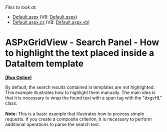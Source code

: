<!-- default file list -->
*Files to look at*:

* [Default.aspx](./CS/Default.aspx) (VB: [Default.aspx](./VB/Default.aspx))
* [Default.aspx.cs](./CS/Default.aspx.cs) (VB: [Default.aspx.vb](./VB/Default.aspx.vb))
<!-- default file list end -->
# ASPxGridView - Search Panel - How to highlight the text placed inside a DataItem template
<!-- run online -->
**[[Run Online]](https://codecentral.devexpress.com/t222691/)**
<!-- run online end -->


<p>By default, the search results contained in templates are not highlighted. This example illustrates how to highlight them manually. The main idea is that it is necessary to wrap the found text with a span tag with the "dxgvHL" class.<br /><br /><strong>Note:</strong> This is a basic example that illustrates how to process simple requests. If you create a composite criterion, it is necessary to perform additional operations to parse the search text. </p>

<br/>


